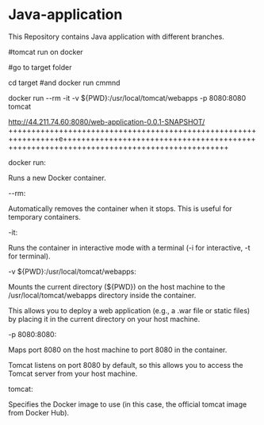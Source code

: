 # Java-application
This Repository contains Java application with different branches.

#tomcat run on docker

#go to target folder

cd target   #and docker run cmmnd

docker run --rm -it -v ${PWD}:/usr/local/tomcat/webapps -p 8080:8080 tomcat

http://44.211.74.60:8080/web-application-0.0.1-SNAPSHOT/
+++++++++++++++++++++++++++++++++++++++++++++++++++++++++++++++++e++++++++++++++++++++++++++++++++++++++++++++++++++++++++++++++++++++++++++++++++++++++++++

docker run:

Runs a new Docker container.

--rm:

Automatically removes the container when it stops. This is useful for temporary containers.

-it:

Runs the container in interactive mode with a terminal (-i for interactive, -t for terminal).

-v ${PWD}:/usr/local/tomcat/webapps:

Mounts the current directory (${PWD}) on the host machine to the /usr/local/tomcat/webapps directory inside the container.

This allows you to deploy a web application (e.g., a .war file or static files) by placing it in the current directory on your host machine.

-p 8080:8080:

Maps port 8080 on the host machine to port 8080 in the container.

Tomcat listens on port 8080 by default, so this allows you to access the Tomcat server from your host machine.

tomcat:

Specifies the Docker image to use (in this case, the official tomcat image from Docker Hub).
